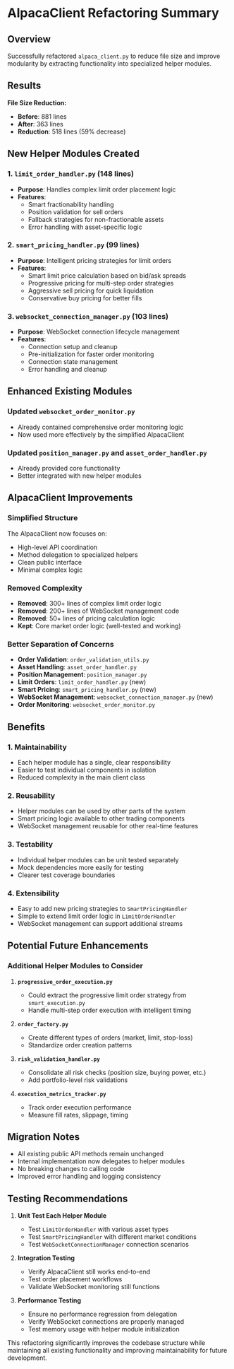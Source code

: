# AlpacaClient Refactoring Summary

## Overview

Successfully refactored `alpaca_client.py` to reduce file size and improve modularity by extracting functionality into specialized helper modules.

## Results

**File Size Reduction:**

- **Before**: 881 lines
- **After**: 363 lines  
- **Reduction**: 518 lines (59% decrease)

## New Helper Modules Created

### 1. `limit_order_handler.py` (148 lines)

- **Purpose**: Handles complex limit order placement logic
- **Features**:
  - Smart fractionability handling
  - Position validation for sell orders
  - Fallback strategies for non-fractionable assets
  - Error handling with asset-specific logic

### 2. `smart_pricing_handler.py` (99 lines)

- **Purpose**: Intelligent pricing strategies for limit orders
- **Features**:
  - Smart limit price calculation based on bid/ask spreads
  - Progressive pricing for multi-step order strategies
  - Aggressive sell pricing for quick liquidation
  - Conservative buy pricing for better fills

### 3. `websocket_connection_manager.py` (103 lines)

- **Purpose**: WebSocket connection lifecycle management
- **Features**:
  - Connection setup and cleanup
  - Pre-initialization for faster order monitoring
  - Connection state management
  - Error handling and cleanup

## Enhanced Existing Modules

### Updated `websocket_order_monitor.py`

- Already contained comprehensive order monitoring logic
- Now used more effectively by the simplified AlpacaClient

### Updated `position_manager.py` and `asset_order_handler.py`

- Already provided core functionality
- Better integrated with new helper modules

## AlpacaClient Improvements

### Simplified Structure

The AlpacaClient now focuses on:

- High-level API coordination
- Method delegation to specialized helpers
- Clean public interface
- Minimal complex logic

### Removed Complexity

- **Removed**: 300+ lines of complex limit order logic
- **Removed**: 200+ lines of WebSocket management code
- **Removed**: 50+ lines of pricing calculation logic
- **Kept**: Core market order logic (well-tested and working)

### Better Separation of Concerns

- **Order Validation**: `order_validation_utils.py`
- **Asset Handling**: `asset_order_handler.py`
- **Position Management**: `position_manager.py`
- **Limit Orders**: `limit_order_handler.py` (new)
- **Smart Pricing**: `smart_pricing_handler.py` (new)
- **WebSocket Management**: `websocket_connection_manager.py` (new)
- **Order Monitoring**: `websocket_order_monitor.py`

## Benefits

### 1. **Maintainability**

- Each helper module has a single, clear responsibility
- Easier to test individual components in isolation
- Reduced complexity in the main client class

### 2. **Reusability**

- Helper modules can be used by other parts of the system
- Smart pricing logic available to other trading components
- WebSocket management reusable for other real-time features

### 3. **Testability**

- Individual helper modules can be unit tested separately
- Mock dependencies more easily for testing
- Clearer test coverage boundaries

### 4. **Extensibility**

- Easy to add new pricing strategies to `SmartPricingHandler`
- Simple to extend limit order logic in `LimitOrderHandler`
- WebSocket management can support additional streams

## Potential Future Enhancements

### Additional Helper Modules to Consider

1. **`progressive_order_execution.py`**
   - Could extract the progressive limit order strategy from `smart_execution.py`
   - Handle multi-step order execution with intelligent timing

2. **`order_factory.py`**
   - Create different types of orders (market, limit, stop-loss)
   - Standardize order creation patterns

3. **`risk_validation_handler.py`**
   - Consolidate all risk checks (position size, buying power, etc.)
   - Add portfolio-level risk validations

4. **`execution_metrics_tracker.py`**
   - Track order execution performance
   - Measure fill rates, slippage, timing

## Migration Notes

- All existing public API methods remain unchanged
- Internal implementation now delegates to helper modules
- No breaking changes to calling code
- Improved error handling and logging consistency

## Testing Recommendations

1. **Unit Test Each Helper Module**
   - Test `LimitOrderHandler` with various asset types
   - Test `SmartPricingHandler` with different market conditions
   - Test `WebSocketConnectionManager` connection scenarios

2. **Integration Testing**
   - Verify AlpacaClient still works end-to-end
   - Test order placement workflows
   - Validate WebSocket monitoring still functions

3. **Performance Testing**
   - Ensure no performance regression from delegation
   - Verify WebSocket connections are properly managed
   - Test memory usage with helper module initialization

This refactoring significantly improves the codebase structure while maintaining all existing functionality and improving maintainability for future development.
